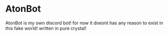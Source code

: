 # AtonBot

AtonBot is my own discord bot!
for now it doesnt has any reason to exist in this fake world! written in pure crystal!
